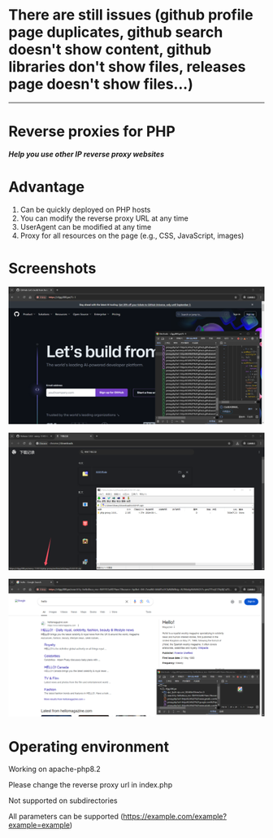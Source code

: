 <!--
 * @Author: sbecy 139859362+syhgzyxgs39@users.noreply.github.com
 * @Date: 2024-08-10 21:31:53
 * @LastEditors: sbecy 139859362+syhgzyxgs39@users.noreply.github.com
 * @LastEditTime: 2024-08-10 22:36:00
 * @FilePath: \php-proxy\README.md
 * @Description: 这是默认设置,请设置`customMade`, 打开koroFileHeader查看配置 进行设置: https://github.com/OBKoro1/koro1FileHeader/wiki/%E9%85%8D%E7%BD%AE
-->

# There are still issues (github profile page duplicates, github search doesn't show content, github libraries don't show files, releases page doesn't show files...)
---
# Reverse proxies for PHP

***Help you use other IP reverse proxy websites***

# Advantage
1. Can be quickly deployed on PHP hosts
2. You can modify the reverse proxy URL at any time
3. UserAgent can be modified at any time
4. Proxy for all resources on the page (e.g., CSS, JavaScript, images)

# Screenshots

![github|690x371](https://github.com/xxecy-114514/php-proxy/blob/main/image/github.png?raw=true)

![download|690x371](https://github.com/xxecy-114514/php-proxy/blob/main/image/download.png?raw=true)

![google|690x371](https://github.com/xxecy-114514/php-proxy/blob/main/image/google.png?raw=true)

# Operating environment

Working on apache-php8.2

Please change the reverse proxy url in index.php 

Not supported on subdirectories

All parameters can be supported (https://example.com/example?example=example)

